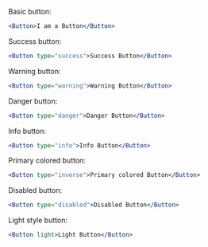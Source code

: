 Basic button:

```jsx
<Button>I am a Button</Button>
```

Success button:

```jsx
<Button type="success">Success Button</Button>
```

Warning button:

```jsx
<Button type="warning">Warning Button</Button>
```

Danger button:

```jsx
<Button type="danger">Danger Button</Button>
```

Info button:

```jsx
<Button type="info">Info Button</Button>
```

Primary colored button:

```jsx
<Button type="inverse">Primary colored Button</Button>
```

Disabled button:

```jsx
<Button type="disabled">Disabled Button</Button>
```

Light style button:

```jsx
<Button light>Light Button</Button>
```
